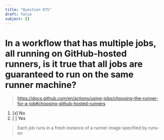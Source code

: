 ```yaml
---
title: "Question 075"
draft: false
subject: []
---
```


# In a workflow that has multiple jobs, all running on GitHub-hosted runners, is it true that all jobs are guaranteed to run on the same runner machine?
> https://docs.github.com/en/actions/using-jobs/choosing-the-runner-for-a-job#choosing-github-hosted-runners
1. [x] No
1. [ ] Yes
> Each job runs in a fresh instance of a runner image specified by runs-on
